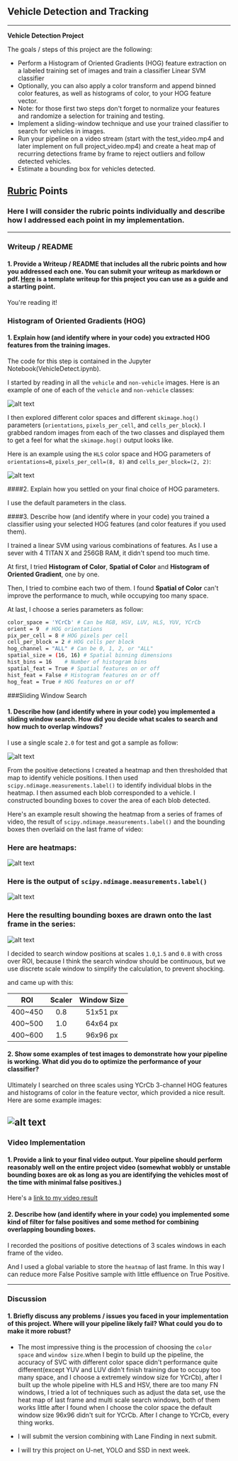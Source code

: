## Vehicle Detection and Tracking

---

**Vehicle Detection Project**

The goals / steps of this project are the following:

* Perform a Histogram of Oriented Gradients (HOG) feature extraction on a labeled training set of images and train a classifier Linear SVM classifier
* Optionally, you can also apply a color transform and append binned color features, as well as histograms of color, to your HOG feature vector.
* Note: for those first two steps don't forget to normalize your features and randomize a selection for training and testing.
* Implement a sliding-window technique and use your trained classifier to search for vehicles in images.
* Run your pipeline on a video stream (start with the test_video.mp4 and later implement on full project_video.mp4) and create a heat map of recurring detections frame by frame to reject outliers and follow detected vehicles.
* Estimate a bounding box for vehicles detected.

[//]: # (Image References)
[image1]: ./pic/readin.png
[image2]: ./pic/hogf.png
[image3]: ./pic/svcT.png
[image4]: ./pic/heat.png
[image5]: ./pic/label.png
[image6]: ./pic/sl.png
[image7]: ./pic/ms.png
[video1]: ./project_video.mp4

## [Rubric](https://review.udacity.com/#!/rubrics/513/view) Points
### Here I will consider the rubric points individually and describe how I addressed each point in my implementation.  

---
### Writeup / README

#### 1. Provide a Writeup / README that includes all the rubric points and how you addressed each one.  You can submit your writeup as markdown or pdf.  [Here](https://github.com/udacity/CarND-Vehicle-Detection/blob/master/writeup_template.md) is a template writeup for this project you can use as a guide and a starting point.  

You're reading it!

### Histogram of Oriented Gradients (HOG)

#### 1. Explain how (and identify where in your code) you extracted HOG features from the training images.

The code for this step is contained in the Jupyter Notebook(VehicleDetect.ipynb).  

I started by reading in all the `vehicle` and `non-vehicle` images.  Here is an example of one of each of the `vehicle` and `non-vehicle` classes:

![alt text][image1]

I then explored different color spaces and different `skimage.hog()` parameters (`orientations`, `pixels_per_cell`, and `cells_per_block`).  I grabbed random images from each of the two classes and displayed them to get a feel for what the `skimage.hog()` output looks like.

Here is an example using the `HLS` color space and HOG parameters of `orientations=8`, `pixels_per_cell=(8, 8)` and `cells_per_block=(2, 2)`:


![alt text][image2]

####2. Explain how you settled on your final choice of HOG parameters.

I use the default parameters in the class.

####3. Describe how (and identify where in your code) you trained a classifier using your selected HOG features (and color features if you used them).

I trained a linear SVM using various combinations of features. As I use a sever with 4 TITAN X and 256GB RAM, it didn't spend too much time.

At first, I tried **Histogram of Color**, **Spatial of Color** and **Histogram of Oriented Gradient**, one by one.

Then, I tried to combine each two of them. I found **Spatial of Color** can't improve the performance to much, while occupying too many space.

At last, I choose a series parameters as follow:

```sh
color_space = 'YCrCb' # Can be RGB, HSV, LUV, HLS, YUV, YCrCb
orient = 9  # HOG orientations
pix_per_cell = 8 # HOG pixels per cell
cell_per_block = 2 # HOG cells per block
hog_channel = "ALL" # Can be 0, 1, 2, or "ALL"
spatial_size = (16, 16) # Spatial binning dimensions
hist_bins = 16    # Number of histogram bins
spatial_feat = True # Spatial features on or off
hist_feat = False # Histogram features on or off
hog_feat = True # HOG features on or off
```

###Sliding Window Search

#### 1. Describe how (and identify where in your code) you implemented a sliding window search.  How did you decide what scales to search and how much to overlap windows?

I use a single scale `2.0` for test and got a sample as follow:

![alt text][image3]

From the positive detections I created a heatmap and then thresholded that map to identify vehicle positions.  I then used `scipy.ndimage.measurements.label()` to identify individual blobs in the heatmap.  I then assumed each blob corresponded to a vehicle.  I constructed bounding boxes to cover the area of each blob detected.  

Here's an example result showing the heatmap from a series of frames of video, the result of `scipy.ndimage.measurements.label()` and the bounding boxes then overlaid on the last frame of video:

### Here are heatmaps:

![alt text][image4]

### Here is the output of `scipy.ndimage.measurements.label()`
![alt text][image5]

### Here the resulting bounding boxes are drawn onto the last frame in the series:
![alt text][image6]

I decided to search window positions at scales `1.0`,`1.5` and `0.8` with cross over ROI, because I think the search window should be continuous, but we use discrete scale window to simplify the calculation, to prevent shocking.

and came up with this:

| ROI | Scaler |Window Size|
|:-----:|:-------:|:------:|
|400~450|0.8|51x51 px|
|400~500|1.0|64x64 px|
|400~600|1.5|96x96 px|


#### 2. Show some examples of test images to demonstrate how your pipeline is working.  What did you do to optimize the performance of your classifier?

Ultimately I searched on three scales using YCrCb 3-channel HOG features and histograms of color in the feature vector, which provided a nice result.  Here are some example images:

![alt text][image7]
---

### Video Implementation

#### 1. Provide a link to your final video output.  Your pipeline should perform reasonably well on the entire project video (somewhat wobbly or unstable bounding boxes are ok as long as you are identifying the vehicles most of the time with minimal false positives.)
Here's a [link to my video result](./project_video.mp4)


#### 2. Describe how (and identify where in your code) you implemented some kind of filter for false positives and some method for combining overlapping bounding boxes.

I recorded the positions of positive detections of 3 scales windows in each frame of the video.

And I used a global variable to store the `heatmap` of last frame. In this way I can reduce more False Positive sample with little effluence on True Positive.




---

### Discussion

#### 1. Briefly discuss any problems / issues you faced in your implementation of this project.  Where will your pipeline likely fail?  What could you do to make it more robust?

* The most impressive thing is the procession of choosing the `color space` and `window size`.when I begin to build up the pipeline, the accuracy of SVC with different color space didn't performance quite different(except YUV and LUV didn't finish training due to occupy too many space, and I choose a extremely window size for YCrCb), after I built up the whole pipeline with HLS and HSV, there are too many FN windows, I tried a lot of techniques such as adjust the data set, use the heat map of last frame and multi scale search windows, both of them works little after I found when I choose the color space the default window size 96x96 didn't suit for YCrCb. After I change to YCrCb, every thing works.

* I will submit the version combining with Lane Finding in next submit.

* I will try this project on U-net, YOLO and SSD in next week.
